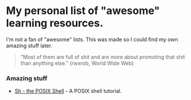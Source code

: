 # My personal list of "awesome" learning resources.

I'm not a fan of "awesome" lists.
This was made so I could find my own amazing stuff later.

> "Most of them are full of shit and are more about promoting that shit than anything else." (rwxrob,  World Wide Web)

### Amazing stuff

* [Sh - the POSIX Shell](https://www.grymoire.com/Unix/Sh.html) - A POSIX shell tutorial.
